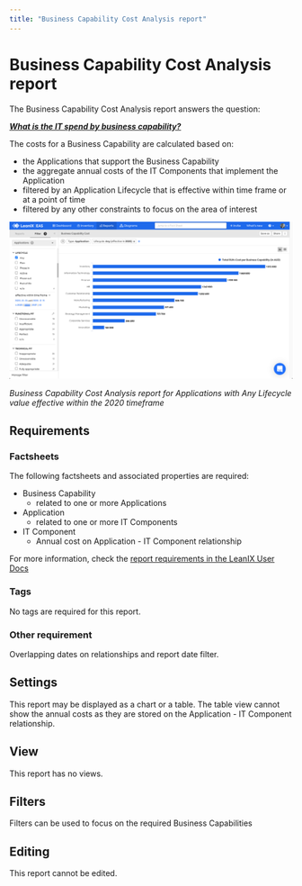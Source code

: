 ```yaml
---
title: "Business Capability Cost Analysis report"
---
```


# Business Capability Cost Analysis report

The Business Capability Cost Analysis report answers the question:

***[What is the IT spend by business capability?](../questions.md#costs)***

The costs for a Business Capability are calculated based on:

- the Applications that support the Business Capability
- the aggregate annual costs of the IT Components that implement the Application
- filtered by an Application Lifecycle that is effective within time frame or at a point of time
- filtered by any other constraints to focus on the area of interest 

![Business Capability Cost Analysis report](../assets/images/cost-analysis-report-bc.png)

*Business Capability Cost Analysis report for Applications with Any Lifecycle value effective within the 2020 timeframe*

## Requirements

### Factsheets

The following factsheets and associated properties are required:

- Business Capability
    - related to one or more Applications
- Application
    - related to one or more IT Components
- IT Component
    - Annual cost on Application - IT Component relationship

For more information, check the [report requirements in the LeanIX User Docs](https://docs.leanix.net/docs/report-overview)  


### Tags 

No tags are required for this report.

### Other requirement

Overlapping dates on relationships and report date filter.
<!-- See https://docs.leanix.net/docs/insights-through-reports#knowledge-about--relations-in-eg-application-landscape -->

## Settings

This report may be displayed as a chart or a table. The table view cannot show the annual costs as they are stored on the Application - IT Component relationship.

## View

This report has no views.

## Filters

Filters can be used to focus on the required Business Capabilities

## Editing

This report cannot be edited.
